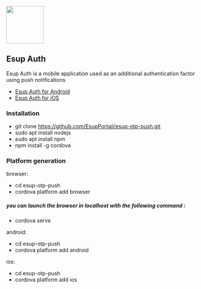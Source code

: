
<p align="left">
  <a href="https://github.com/EsupPortail/esup-otp-push">
    <img src="https://github.com/EsupPortail/esup-otp-push/blob/master/www/img/logo.png" width="100">
  </a>
</p>

## Esup Auth
Esup Auth is a mobile application used as an additional authentication factor using push notifications

- <a href="https://play.google.com/store/apps/details?id=org.esupportail.esupAuth">Esup Auth for Android</a>
- <a href="https://apps.apple.com/fr/app/esup-auth/id1563904941">Esup Auth for iOS</a>

### Installation

- git clone https://github.com/EsupPortail/esup-otp-push.git
- sudo apt install nodejs
- sudo apt install npm
- npm install -g cordova


### Platform generation
  browser: 
   - cd  esup-otp-push
   - cordova platform add browser
 
##### you can launch the browser in localhost with the following command :
   - cordova serve
 
  android:
   - cd esup-otp-push
   - cordova platform add android
    
  ios:
   - cd esup-otp-push
   - cordova platform add ios
